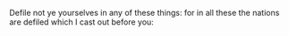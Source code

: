 Defile not ye yourselves in any of these things: for in all these the nations are defiled which I cast out before you:
